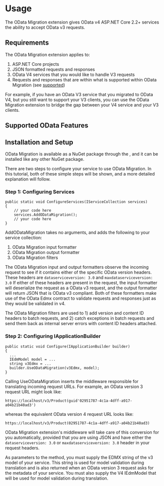 ﻿# Usage

The OData Migration extension gives OData v4 ASP.NET Core 2.2+ services the ability to accept OData v3 requests.

## Requirements
The OData Migration extension applies to:

1) ASP.NET Core projects
2) JSON formatted requests and responses
3) OData V4 services that you would like to handle V3 requests
4) Requests and responses that are within what is supported within OData Migration (see [supported](#supported-odata-features))

For example, if you have an OData V3 service that you migrated to OData V4, but you still want to support your V3 clients, you can use the
OData Migration extension to bridge the gap between your V4 service and your V3 clients.

## Supported OData Features

## Installation and Setup
OData Migration is available as a NuGet package through the <DISTRIBUTION>, and it can be installed like any other NuGet package.  

There are two steps to configure your service to use OData Migration.  In this tutorial, both of these simple steps will be shown, and a more detailed explanation will follow.

### Step 1: Configuring Services
```
public static void ConfigureServices(IServiceCollection services)
{
	// your code here
	services.AddODataMigration();
	// your code here
}
```

AddODataMigration takes no arguments, and adds the following to your service collection:

1) OData Migration input formatter
2) OData Migration output formatter
3) OData Migration filters

The OData Migration input and output formatters observe the incoming request to see if it contains either of the specific OData version headers.
These headers are `dataserviceversion: 3.0` and `maxdataserviceversion: 3.0`  If either of these headers are present in the request, the input formatter
will deserialize the request as a OData v3 request, and the output formatter will return JSON that is OData v3 compliant.  Both of these formatters
make use of the OData Edmx contract to validate requests and responses just as they would be validated in v4.

The OData Migration filters are used to 1) add version and content ID headers to batch requests, and 2) catch exceptions in batch requests
and send them back as internal server errors with content ID headers attached.

### Step 2: Configuring IApplicationBuilder
```
public static void Configure(IApplicationBuilder builder)
{
  ...
  IEdmModel model = ...
  string v3Edmx = ...
  builder.UseODataMigration(v3Edmx, model);
}
```

Calling UseODataMigration inserts the middleware responsible for translating incoming request URLs.  For example, an OData version 3 request URL might look like:

```
https://localhost/v3/Product(guid'02951787-4c1a-4dff-a917-a04b21b40ad3')
```

whereas the equivalent OData version 4 request URL looks like:

```
https://localhost/v3/Product(02951787-4c1a-4dff-a917-a04b21b40ad3)
```

OData Migration extension's middleware will take care of this conversion for you automatically, provided that you are using JSON and have either the
`dataserviceversion: 3.0` or `maxdataserviceversion: 3.0` header in your request headers.

As parameters to the method, you must supply the EDMX string of the v3 model of your service.  This string is used for model validation during translation and is also returned
when an OData version 3 request asks for the metadata of your service.  You must also supply the V4 IEdmModel that will be used for model validation during translation.

